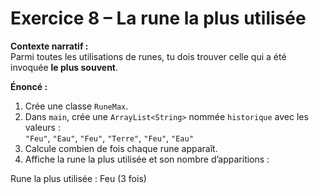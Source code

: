 # Exercice 8 – La rune la plus utilisée

**Contexte narratif :**  
Parmi toutes les utilisations de runes, tu dois trouver celle qui a été invoquée **le plus souvent**.

**Énoncé :**  
1. Crée une classe `RuneMax`.  
2. Dans `main`, crée une `ArrayList<String>` nommée `historique` avec les valeurs :  
   `"Feu"`, `"Eau"`, `"Feu"`, `"Terre"`, `"Feu"`, `"Eau"`  
3. Calcule combien de fois chaque rune apparaît.  
4. Affiche la rune la plus utilisée et son nombre d’apparitions :

Rune la plus utilisée : Feu (3 fois)
